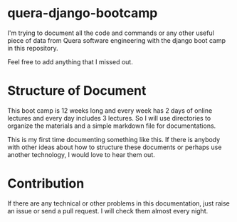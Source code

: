 # quera-django-bootcamp

I'm trying to document all the code and commands or any other useful piece of data from Quera software engineering with the django boot camp in this repository.

Feel free to add anything that I missed out.

# Structure of Document

This boot camp is 12 weeks long and every week has 2 days of online lectures and every day includes 3 lectures.
So I will use directories to organize the materials and a simple markdown file for documentations.

This is my first time documenting something like this. If there is anybody with other ideas about how to structure these documents or perhaps use another technology, I would love to hear them out.

# Contribution 

If there are any technical or other problems in this documentation, just raise an issue or send a pull request. I will check them almost every night.
